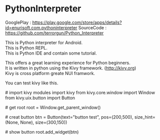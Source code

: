 # PythonInterpreter

GooglePlay : https://play.google.com/store/apps/details?id=enurisoft.com.pythoninterpreter
SourceCode : https://github.com/terrorgun/Python_Interpreter

This is Python interpreter for Android.  
This is Python REPL.  
This is Python IDE and contain some tutorial.  

This offers a great learning experience for Python beginners.  
It is written in python using the Kivy framework. (http://kivy.org)  
Kivy is cross platform greate NUI framwork.  

You can test kivy like this.

\# import kivy modules
import kivy
from kivy.core.window import Window
from kivy.uix.button import Button

\# get root
root = Window.get_parent_window()

\# creat button
btn = Button(text="button test", pos=(200,500), size_hint=(None, None), size=(300,150))

\# show button
root.add_widget(btn)
